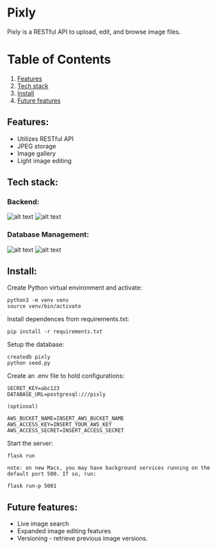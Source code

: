 # Pixly

Pixly is a RESTful API to upload, edit, and browse image files.

# Table of Contents
1. [Features](#Features)
2. [Tech stack](#Tech-stack)
3. [Install](#Install)
4. [Future features](#Future-features)

## Features<a name="Features"></a>:
* Utilizes RESTful API
* JPEG storage
* Image gallery
* Light image editing

## Tech stack<a name="Tech-stack"></a>:

### Backend:
![alt text](https://img.shields.io/badge/-Flask-000000?logo=flask&logoColor=white&style=for-the-badge)
![alt text](https://img.shields.io/badge/-Python-3776AB?logo=python&logoColor=white&style=for-the-badge)

### Database Management:
![alt text](https://img.shields.io/badge/-PostgresSQL-4169E1?logo=postgresql&logoColor=white&style=for-the-badge)
![alt text](https://img.shields.io/badge/-SQLAlchemy-F40D12?logo=sqlalchemy&logoColor=white&style=for-the-badge)

## Install<a name="Install"></a>:
Create Python virtual environment and activate:

    python3 -m venv venv
    source venv/bin/activate

Install dependences from requirements.txt:

    pip install -r requirements.txt

Setup the database:

    createdb pixly
    python seed.py

Create an .env file to hold configurations:

    SECRET_KEY=abc123
    DATABASE_URL=postgresql:///pixly

    (optional)

    AWS_BUCKET_NAME=INSERT_AWS_BUCKET_NAME
    AWS_ACCESS_KEY=INSERT_YOUR_AWS_KEY
    AWS_ACCESS_SECRET=INSERT_ACCESS_SECRET

Start the server:

    flask run

    note: on new Macs, you may have background services running on the default port 500. If so, run:

    flask run-p 5001

## Future features<a name="Future-features"></a>:
* Live image search
* Expanded image editing features
* Versioning - retrieve previous image versions.

